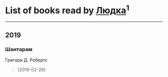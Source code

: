# List of books read by [Людка](http://vk.com/id111038749)<sup>1</sup>
---

## 2019

### Шантарам
Грегори Д. Робертс
> [2019-02-28] 



